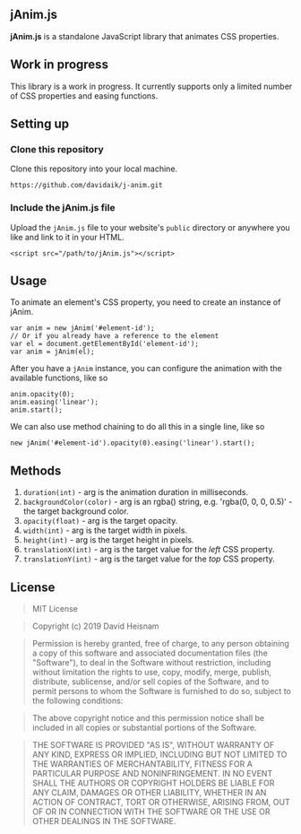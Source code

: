 ## jAnim.js

**jAnim.js** is a standalone JavaScript library that animates CSS properties.


## Work in progress

This library is a work in progress. It currently supports only a limited number of CSS properties and easing functions.


## Setting up

### Clone this repository

Clone this repository into your local machine.

    https://github.com/davidaik/j-anim.git


### Include the jAnim.js file
Upload the `jAnim.js` file to your website's `public` directory or anywhere you like and link to it in your HTML.

    <script src="/path/to/jAnim.js"></script>


## Usage

To animate an element's CSS property, you need to create an instance of jAnim.

    var anim = new jAnim('#element-id');
    // Or if you already have a reference to the element
    var el = document.getElementById('element-id');
    var anim = jAnim(el);

After you have a `jAnim` instance, you can configure the animation with the available functions, like so

    anim.opacity(0);
    anim.easing('linear');
    anim.start();

We can also use method chaining to do all this in a single line, like so

    new jAnim('#element-id').opacity(0).easing('linear').start();


## Methods

1. `duration(int)`  - arg is the animation duration in milliseconds.
2. `backgroundColor(color)` - arg is an rgba() string, e.g. 'rgba(0, 0, 0, 0.5)' - the target background color.
3. `opacity(float)` - arg is the target opacity.
4. `width(int)` - arg is the target width in pixels.
5. `height(int)` - arg is the target height in pixels.
6. `translationX(int)` - arg is the target value for the *left* CSS property.
7. `translationY(int)` - arg is the target value for the *top* CSS property.


## License
> MIT License

> Copyright (c) 2019 David Heisnam

> Permission is hereby granted, free of charge, to any person obtaining a copy
of this software and associated documentation files (the "Software"), to deal
in the Software without restriction, including without limitation the rights
to use, copy, modify, merge, publish, distribute, sublicense, and/or sell
copies of the Software, and to permit persons to whom the Software is
furnished to do so, subject to the following conditions:

> The above copyright notice and this permission notice shall be included in all
copies or substantial portions of the Software.

> THE SOFTWARE IS PROVIDED "AS IS", WITHOUT WARRANTY OF ANY KIND, EXPRESS OR
IMPLIED, INCLUDING BUT NOT LIMITED TO THE WARRANTIES OF MERCHANTABILITY,
FITNESS FOR A PARTICULAR PURPOSE AND NONINFRINGEMENT. IN NO EVENT SHALL THE
AUTHORS OR COPYRIGHT HOLDERS BE LIABLE FOR ANY CLAIM, DAMAGES OR OTHER
LIABILITY, WHETHER IN AN ACTION OF CONTRACT, TORT OR OTHERWISE, ARISING FROM,
OUT OF OR IN CONNECTION WITH THE SOFTWARE OR THE USE OR OTHER DEALINGS IN THE
SOFTWARE.
